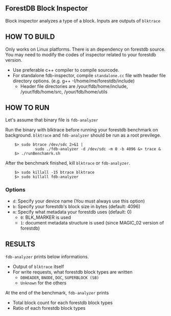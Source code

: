 ## ForestDB Block Inspector
Block inspector analyzes a type of a block. 
Inputs are outputs of `blktrace`

## HOW TO BUILD

Only works on Linux platforms. There is an dependency on forestdb source.
You may need to modify the codes of inspector related to your forestdb version.

- Use preferable c++ compiler to compile sourcode. 
- For standalone fdb-inspector, compile `standalone.cc` file
with header file directory options. (e.g. g++ -I/home/me/forestdb/include)
    - Header file directories are /your/fdb/home/include, 
    /your/fdb/home/src, /your/fdb/home/utils

## HOW TO RUN
Let's assume that binary file is `fdb-analyzer`

Run the binary with blktrace before running your forestdb benchmark on background. 
`blktrace` and `fdb-analyzer` should be run as a root previlege. 
```
    $> sudo btrace /dev/sdc 2>&1 | 
             sudo ./fdb-analyzer -d /dev/sdc -m 0 -b 4096 &> trace &
    $> ./runBenchamrk.sh
```

After the benchmark finished, kill `blktrace` or `fdb-analyzer`.
```
    $> sudo killall -15 btrace blktrace
    $> sudo killall fdb-analyzer
```

### Options
- `d`: Specify your device name (You must always use this option)
- `b`: Specify your forestdb's block size in bytes (default: 4096)
- `m`: Specify what metadata your forestdb uses (default: 0)
    - `0`: BLK_MARKER is used
    - `1`: document metadata structure is used (since MAGIC_02 version of forestdb)

## RESULTS
`fdb-analyzer` prints below informations. 
- Output of `blktrace` itself
- For write requests, what forestdb block types are written
    - `DBHEADER`, `BNODE`, `DOC`, `SUPERBLOCK (SB)`
    - `Unknown` for the others

At the end of the benchmark, `fdb-analyzer` prints 
- Total block count for each forestdb block types
- Ratio of each forestdb block types
